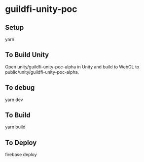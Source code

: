 # guildfi-unity-poc

## Setup

yarn

## To Build Unity

Open unity/guildfi-unity-poc-alpha in Unity and build to WebGL to public/unity/guildfi-unity-poc-alpha.

## To debug

yarn dev

## To Build

yarn build

## To Deploy

firebase deploy

